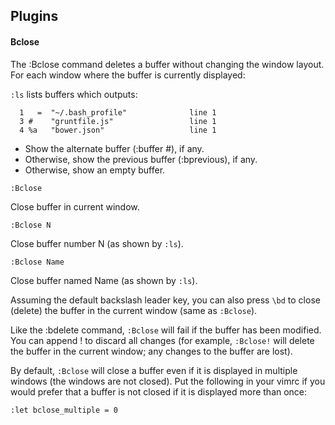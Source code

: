 ## Plugins

#### Bclose

The :Bclose command deletes a buffer without changing the window layout. For each window where the buffer is currently displayed:

`:ls` lists buffers which outputs:
```
  1   =  "~/.bash_profile"              line 1
  3 #    "gruntfile.js"                 line 1
  4 %a   "bower.json"                   line 1
  ```
  

* Show the alternate buffer (:buffer #), if any.
* Otherwise, show the previous buffer (:bprevious), if any.
* Otherwise, show an empty buffer.

```
:Bclose
```
Close buffer in current window.

```
:Bclose N
```
Close buffer number N (as shown by `:ls`).

```
:Bclose Name
```
Close buffer named Name (as shown by `:ls`).

Assuming the default backslash leader key, you can also press `\bd` to close (delete) the buffer in the current window (same as `:Bclose`).

Like the :bdelete command, `:Bclose` will fail if the buffer has been modified. You can append ! to discard all changes (for example, `:Bclose!` will delete the buffer in the current window; any changes to the buffer are lost).

By default, `:Bclose` will close a buffer even if it is displayed in multiple windows (the windows are not closed). Put the following in your vimrc if you would prefer that a buffer is not closed if it is displayed more than once:

```
:let bclose_multiple = 0
```
